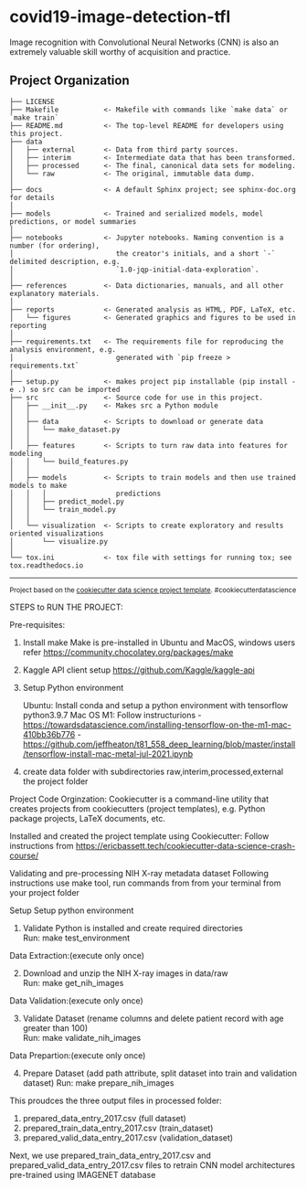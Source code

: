 covid19-image-detection-tfl
==============================

Image recognition with Convolutional Neural Networks (CNN) is also an extremely valuable skill worthy of acquisition and practice. 

Project Organization
------------

    ├── LICENSE
    ├── Makefile           <- Makefile with commands like `make data` or `make train`
    ├── README.md          <- The top-level README for developers using this project.
    ├── data
    │   ├── external       <- Data from third party sources.
    │   ├── interim        <- Intermediate data that has been transformed.
    │   ├── processed      <- The final, canonical data sets for modeling.
    │   └── raw            <- The original, immutable data dump.
    │
    ├── docs               <- A default Sphinx project; see sphinx-doc.org for details
    │
    ├── models             <- Trained and serialized models, model predictions, or model summaries
    │
    ├── notebooks          <- Jupyter notebooks. Naming convention is a number (for ordering),
    │                         the creator's initials, and a short `-` delimited description, e.g.
    │                         `1.0-jqp-initial-data-exploration`.
    │
    ├── references         <- Data dictionaries, manuals, and all other explanatory materials.
    │
    ├── reports            <- Generated analysis as HTML, PDF, LaTeX, etc.
    │   └── figures        <- Generated graphics and figures to be used in reporting
    │
    ├── requirements.txt   <- The requirements file for reproducing the analysis environment, e.g.
    │                         generated with `pip freeze > requirements.txt`
    │
    ├── setup.py           <- makes project pip installable (pip install -e .) so src can be imported
    ├── src                <- Source code for use in this project.
    │   ├── __init__.py    <- Makes src a Python module
    │   │
    │   ├── data           <- Scripts to download or generate data
    │   │   └── make_dataset.py
    │   │
    │   ├── features       <- Scripts to turn raw data into features for modeling
    │   │   └── build_features.py
    │   │
    │   ├── models         <- Scripts to train models and then use trained models to make
    │   │   │                 predictions
    │   │   ├── predict_model.py
    │   │   └── train_model.py
    │   │
    │   └── visualization  <- Scripts to create exploratory and results oriented visualizations
    │       └── visualize.py
    │
    └── tox.ini            <- tox file with settings for running tox; see tox.readthedocs.io


--------

<p><small>Project based on the <a target="_blank" href="https://drivendata.github.io/cookiecutter-data-science/">cookiecutter data science project template</a>. #cookiecutterdatascience</small></p>


STEPS to RUN THE PROJECT:

Pre-requisites:

1. Install make
   Make is pre-installed in Ubuntu and MacOS, windows users refer https://community.chocolatey.org/packages/make 
2. Kaggle API client setup 
   https://github.com/Kaggle/kaggle-api

3. Setup Python environment

    Ubuntu:
        Install conda and setup a python environment with tensorflow python3.9.7
    Mac OS M1:
        Follow instructurions
            - https://towardsdatascience.com/installing-tensorflow-on-the-m1-mac-410bb36b776
            - https://github.com/jeffheaton/t81_558_deep_learning/blob/master/install/tensorflow-install-mac-metal-jul-2021.ipynb

4. create data folder with subdirectories raw,interim,processed,external the project folder

Project Code Orginzation:
Cookiecutter is a command-line utility that creates projects from cookiecutters (project templates), e.g. Python package projects, LaTeX documents, etc.

Installed and created the project template using Cookiecutter:
Follow instructions from https://ericbassett.tech/cookiecutter-data-science-crash-course/

Validating and pre-processing NIH X-ray metadata dataset
Following instructions use make tool, run commands from from your terminal from your project folder

Setup
Setup python environment

1. Validate Python is installed and create required directories  
    Run: make test_environment  

Data Extraction:(execute only once)

2. Download and unzip the NIH X-ray images in data/raw    
    Run: make get_nih_images   

Data Validation:(execute only once)

3. Validate Dataset (rename columns and delete patient record with age greater than 100)   
    Run: make validate_nih_images   

Data Prepartion:(execute only once)

4. Prepare Dataset (add path attribute, split dataset into train and validation dataset)
    Run: make prepare_nih_images

This proudces the three output files in processed folder:

1. prepared_data_entry_2017.csv (full dataset)
2. prepared_train_data_entry_2017.csv (train_dataset)
3. prepared_valid_data_entry_2017.csv (validation_dataset)

Next, we use prepared_train_data_entry_2017.csv and prepared_valid_data_entry_2017.csv files to retrain CNN model architectures pre-trained using IMAGENET database
